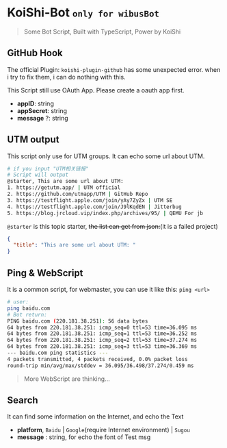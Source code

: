 # KoiShi-Bot <small>`only for wibusBot`</small>

> Some Bot Script, Built with TypeScript, Power by KoiShi

## GitHub Hook

The official Plugin: `koishi-plugin-github` has some unexpected error. when i try to fix them, i can do nothing with this.

This Script still use OAuth App. Please create a oauth app first.

- **appID**: string
- **appSecret**: string
- **message** ?: string

## UTM output

This script only use for UTM groups. It can echo some url about UTM.

```bash
# if you input "UTM相关链接"
# Script will output
@starter, This are some url about UTM:
1. https://getutm.app/ | UTM official
2. https://github.com/utmapp/UTM | GitHub Repo
3. https://testflight.apple.com/join/yAy7ZyZx | UTM SE
4. https://testflight.apple.com/join/J9lKqdEN | Jitterbug
5. https://blog.jrcloud.vip/index.php/archives/95/ | QEMU For jb
```

`@starter` is this topic starter, ~~the list can get from json:~~(it is a failed project)

```json
{
  "title": "This are some url about UTM: "
}
```

## Ping & WebScript

It is a common script, for webmaster, you can use it like this: `ping <url>`

```bash
# user:
ping baidu.com
# Bot return: 
PING baidu.com (220.181.38.251): 56 data bytes
64 bytes from 220.181.38.251: icmp_seq=0 ttl=53 time=36.095 ms
64 bytes from 220.181.38.251: icmp_seq=1 ttl=53 time=36.252 ms
64 bytes from 220.181.38.251: icmp_seq=2 ttl=53 time=37.274 ms
64 bytes from 220.181.38.251: icmp_seq=3 ttl=53 time=36.369 ms
--- baidu.com ping statistics ---
4 packets transmitted, 4 packets received, 0.0% packet loss
round-trip min/avg/max/stddev = 36.095/36.498/37.274/0.459 ms
```

> More WebScript are thinking...

## Search

It can find some information on the Internet, and echo the Text

- **platform**,  `Baidu` | `Google`(require Internet environment) | `Sugou`
- **message** : string, for echo the font of Test msg


